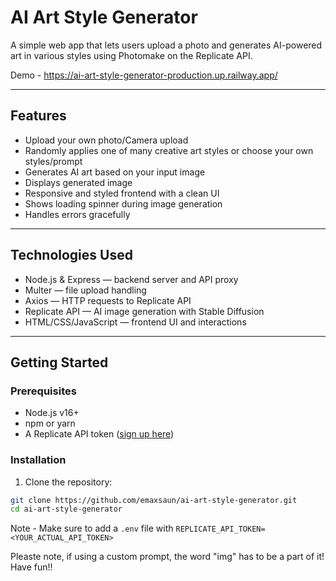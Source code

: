 # AI Art Style Generator

A simple web app that lets users upload a photo and generates AI-powered art in various styles using Photomake on the Replicate API.

Demo - https://ai-art-style-generator-production.up.railway.app/

---

## Features

- Upload your own photo/Camera upload
- Randomly applies one of many creative art styles or choose your own styles/prompt
- Generates AI art based on your input image
- Displays generated image
- Responsive and styled frontend with a clean UI
- Shows loading spinner during image generation
- Handles errors gracefully

---

## Technologies Used

- Node.js & Express — backend server and API proxy
- Multer — file upload handling
- Axios — HTTP requests to Replicate API
- Replicate API — AI image generation with Stable Diffusion
- HTML/CSS/JavaScript — frontend UI and interactions

---

## Getting Started

### Prerequisites

- Node.js v16+
- npm or yarn
- A Replicate API token ([sign up here](https://replicate.com/signup))

### Installation

1. Clone the repository:

```bash
git clone https://github.com/emaxsaun/ai-art-style-generator.git
cd ai-art-style-generator
```

Note - Make sure to add a `.env` file with `REPLICATE_API_TOKEN=<YOUR_ACTUAL_API_TOKEN>`

Pleaste note, if using a custom prompt, the word "img" has to be a part of it! Have fun!!